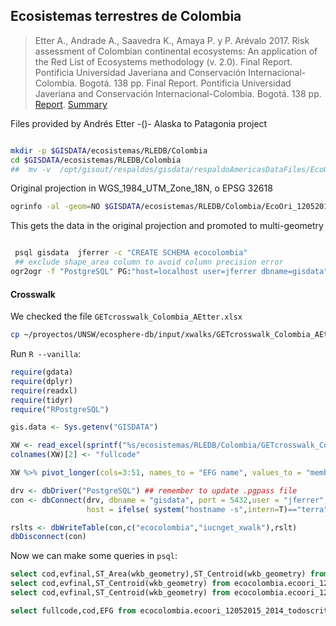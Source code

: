 ## Ecosistemas terrestres de Colombia

> Etter A., Andrade A., Saavedra K., Amaya P. y P. Arévalo 2017. Risk assessment of Colombian continental ecosystems: An application of the Red List of Ecosystems methodology (v. 2.0). Final Report. Pontificia Universidad Javeriana and Conservación Internacional-Colombia. Bogotá. 138 pp. Final Report. Pontificia Universidad Javeriana and Conservación Internacional-Colombia. Bogotá. 138 pp. [Report](https://www.researchgate.net/publication/325498072_Risk_assessment_of_Colombian_continental_ecosystems_An_application_of_the_Red_List_of_Ecosystems_methodology_v_20). [Summary](https://iucnrle.org/static/media/uploads/references/published-assessments/Brochures/brochure_lre_colombia_v_2.0.pdf)

Files provided by Andrés Etter -()- Alaska to Patagonia project


```sh

mkdir -p $GISDATA/ecosistemas/RLEDB/Colombia
cd $GISDATA/ecosistemas/RLEDB/Colombia
##  mv -v  /opt/gisout/respaldos/gisdata/respaldoAmericasDataFiles/EcoOri_12052015_2014_TodosCriterios.* $GISDATA/ecosistemas/RLEDB/Colombia

```

Original projection in WGS_1984_UTM_Zone_18N, o EPSG 32618

```sh
ogrinfo -al -geom=NO $GISDATA/ecosistemas/RLEDB/Colombia/EcoOri_12052015_2014_TodosCriterios.shp | less


```
This gets the data in the original projection and promoted to multi-geometry

```sh

 psql gisdata  jferrer -c "CREATE SCHEMA ecocolombia"
 ## exclude shape_area column to avoid column precision error
ogr2ogr -f "PostgreSQL" PG:"host=localhost user=jferrer dbname=gisdata" -nlt PROMOTE_TO_MULTI -lco SCHEMA=ecocolombia $GISDATA/ecosistemas/RLEDB/Colombia/EcoOri_12052015_2014_TodosCriterios.shp -sql "SELECT COD, A1P, A1E, A2aP, A2aE, A2bP, A2bE, A3P, A3E, C2,  D2, B1ai, B1aiiV1, B1aiiV2, B1aiii, B2ai, B2aiiV1, B2aiiV2, B2aiii, C2Precp, EvFinal FROM EcoOri_12052015_2014_TodosCriterios"


```

#### Crosswalk

We checked the file `GETcrosswalk_Colombia_AEtter.xlsx`

```sh
cp ~/proyectos/UNSW/ecosphere-db/input/xwalks/GETcrosswalk_Colombia_AEtter.xlsx $GISDATA/ecosistemas/RLEDB/Colombia
```

Run `R --vanilla`:

```R
require(gdata)
require(dplyr)
require(readxl)
require(tidyr)
require("RPostgreSQL")

gis.data <- Sys.getenv("GISDATA")

XW <- read_excel(sprintf("%s/ecosistemas/RLEDB/Colombia/GETcrosswalk_Colombia_AEtter.xlsx",gis.data),sheet=3) %>% select(1:51)
colnames(XW)[2] <- "fullcode"

XW %>% pivot_longer(cols=3:51, names_to = "EFG name", values_to = "membership") %>% filter(!is.na(membership)) %>% mutate(code=gsub("^[A-Za-z_]+-","",fullcode),EFG=gsub(" ","",gsub("(^[A-Za-z 0-9]+.[0-9]+)[A-Za-z -,/-]+","\\1",`EFG name`))) -> rslt

drv <- dbDriver("PostgreSQL") ## remember to update .pgpass file
con <- dbConnect(drv, dbname = "gisdata", port = 5432,user = "jferrer",
                 host = ifelse( system("hostname -s",intern=T)=="terra","localhost","terra.ad.unsw.edu.au"))

rslts <- dbWriteTable(con,c("ecocolombia","iucnget_xwalk"),rslt)
dbDisconnect(con)
```

Now we can make some queries in `psql`:

```sql
select cod,evfinal,ST_Area(wkb_geometry),ST_Centroid(wkb_geometry) from ecocolombia.ecoori_12052015_2014_todoscriterios m left join ecocolombia.iucnget_xwalk x on m.cod=x.code where "EFG" IN ('T1.3');
select cod,evfinal,ST_Centroid(wkb_geometry) from ecocolombia.ecoori_12052015_2014_todoscriterios m left join ecocolombia.iucnget_xwalk x on m.cod=x.code where "EFG" IN ('T6.1');
select cod,evfinal,ST_Centroid(wkb_geometry) from ecocolombia.ecoori_12052015_2014_todoscriterios m left join ecocolombia.iucnget_xwalk x on m.cod=x.code where "EFG" IN ('T6.5');

select fullcode,cod,EFG from ecocolombia.ecoori_12052015_2014_todoscriterios m left join ecocolombia.iucnget_xwalk x on m.cod=x.code where "EFG" IN ('T6.5');

```
